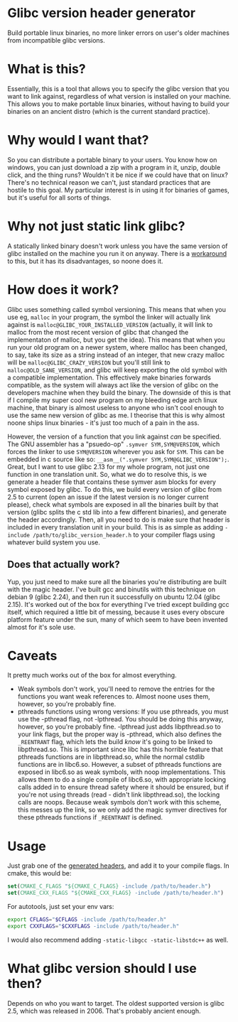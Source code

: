 # Glibc version header generator
Build portable linux binaries, no more linker errors on user's older machines from incompatible glibc versions.

# What is this?
Essentially, this is a tool that allows you to specify the glibc version that you want to link against, regardless of what version is installed on your machine.
This allows you to make portable linux binaries, without having to build your binaries on an ancient distro (which is the current standard practice).

# Why would I want that?
So you can distribute a portable binary to your users. You know how on windows, you can just download a zip with a program in it, unzip, double click, and the thing runs? Wouldn't it be nice if we could have that on linux? 
There's no technical reason we can't, just standard practices that are hostile to this goal.
My particular interest is in using it for binaries of games, but it's useful for all sorts of things.

# Why not just static link glibc?
A statically linked binary doesn't work unless you have the same version of glibc installed on the machine you run it on anyway. There is a [workaround](https://sourceware.org/glibc/wiki/FAQ#Even_statically_linked_programs_need_some_shared_libraries_which_is_not_acceptable_for_me.__What_can_I_do.3F) to this, but it has its disadvantages, so noone does it.


# How does it work?
Glibc uses something called symbol versioning. This means that when you use eg, `malloc` in your program, the symbol the linker will actually link against is `malloc@GLIBC_YOUR_INSTALLED_VERSION` (actually, it will link to malloc from the most recent version of glibc that changed the implementaton of malloc, but you get the idea). 
This means that when you run your old program on a newer system, where malloc has been changed, to say, take its size as a string instead of an integer, that new crazy malloc will be `malloc@GLIBC_CRAZY_VERSION` but you'll still link to `malloc@OLD_SANE_VERSION`, and glibc will keep exporting the old symbol with a compatible implementation.
This effectively make binaries forwards compatible, as the system will always act like the version of glibc on the developers machine when they build the binary.
The downside of this is that if I compile my super cool new program on my bleeding edge arch linux machine, that binary is almost useless to anyone who isn't cool enough to use the same new version of glibc as me. 
I theorise that this is why almost noone ships linux binaries - it's just too much of a pain in the ass.

However, the version of a function that you link against _can_ be specified.
The GNU assembler has a "psuedo-op" `.symver SYM,SYM@VERSION`, which forces the linker to use `SYM@VERSION` wherever you ask for `SYM`. 
This can be embedded in c source like so: `__asm__(".symver SYM,SYM@GLIBC_VERSION");`.
Great, but I want to use glibc 2.13 for my whole program, not just one function in one translation unit.
So, what we do to resolve this, is we generate a header file that contains these symver asm blocks for every symbol exposed by glibc.
To do this, we build every version of glibc from 2.5 to current (open an issue if the latest version is no longer current please), check what symbols are exposed in all the binaries built by that version (glibc splits the c std lib into a few different binaries), and generate the header accordingly. 
Then, all you need to do is make sure that header is included in every translation unit in your build.
This is as simple as adding `-include /path/to/glibc_version_header.h` to your compiler flags using whatever build system you use.

## Does that actually work?
Yup, you just need to make sure all the binaries you're distributing are built with the magic header.
I've built gcc and binutils with this technique on debian 9 (glibc 2.24), and then run it successfully on ubuntu 12.04 (glibc 2.15).
It's worked out of the box for everything I've tried except building gcc itself, which required a little bit of messing, because it uses every obscure platform feature under the sun, many of which seem to have been invented almost for it's sole use.

# Caveats
It pretty much works out of the box for almost everything.
- Weak symbols don't work, you'll need to remove the entries for the functions you want weak references to. Almost noone uses them, however, so you're probably fine.
- pthreads functions using wrong versions: If you use pthreads, you must use the -pthread flag, not -lpthread. You should be doing this anyway, however, so you're probably fine.
  -lpthread just adds libpthread.so to your link flags, but the proper way is -pthread, which also defines the `_REENTRANT` flag, which lets the build _know_ it's going to be linked to libpthread.so. This is important since libc has this horrible feature that pthreads functions are in libpthread.so, while the normal cstdlib functions are in libc6.so. However, a subset of pthreads functions are exposed in libc6.so as weak symbols, with noop implementations. This allows them to do a single compile of libc6.so, with appropriate locking calls added in to ensure thread safety where it should be ensured, but if you're not using threads (read - didn't link libpthread.so), the locking calls are noops. 
  Because weak symbols don't work with this scheme, this messes up the link, so we only add the magic symver directives for these pthreads functions if `_REENTRANT` is defined.

# Usage
Just grab one of the [generated headers](version_headers), and add it to your compile flags.
In cmake, this would be:
```cmake
set(CMAKE_C_FLAGS "${CMAKE_C_FLAGS} -include /path/to/header.h")
set(CMAKE_CXX_FLAGS "${CMAKE_CXX_FLAGS} -include /path/to/header.h")
```

For autotools, just set your env vars:
```bash
export CFLAGS="$CFLAGS -include /path/to/header.h"
export CXXFLAGS="$CXXFLAGS -include /path/to/header.h"
```

I would also recommend adding `-static-libgcc -static-libstdc++` as well.

# What glibc version should I use then?
Depends on who you want to target. The oldest supported version is glibc 2.5, which was released in 2006. That's probably ancient enough.



